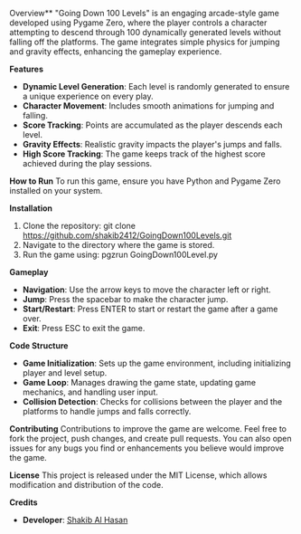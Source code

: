 Overview**
"Going Down 100 Levels" is an engaging arcade-style game developed using Pygame Zero, where the player controls a character attempting to descend through 100 dynamically generated levels without falling off the platforms. The game integrates simple physics for jumping and gravity effects, enhancing the gameplay experience.

**Features**
- **Dynamic Level Generation**: Each level is randomly generated to ensure a unique experience on every play.
- **Character Movement**: Includes smooth animations for jumping and falling.
- **Score Tracking**: Points are accumulated as the player descends each level.
- **Gravity Effects**: Realistic gravity impacts the player's jumps and falls.
- **High Score Tracking**: The game keeps track of the highest score achieved during the play sessions.

**How to Run**
To run this game, ensure you have Python and Pygame Zero installed on your system.

**Installation**
1. Clone the repository:
   git clone https://github.com/shakib2412/GoingDown100Levels.git
2. Navigate to the directory where the game is stored.
3. Run the game using:
   pgzrun GoingDown100Level.py

**Gameplay**
- **Navigation**: Use the arrow keys to move the character left or right.
- **Jump**: Press the spacebar to make the character jump.
- **Start/Restart**: Press ENTER to start or restart the game after a game over.
- **Exit**: Press ESC to exit the game.

**Code Structure**
- **Game Initialization**: Sets up the game environment, including initializing player and level setup.
- **Game Loop**: Manages drawing the game state, updating game mechanics, and handling user input.
- **Collision Detection**: Checks for collisions between the player and the platforms to handle jumps and falls correctly.

**Contributing**
Contributions to improve the game are welcome. Feel free to fork the project, push changes, and create pull requests. You can also open issues for any bugs you find or enhancements you believe would improve the game.

**License**
This project is released under the MIT License, which allows modification and distribution of the code.

**Credits**
- **Developer**: [Shakib Al Hasan](https://github.com/shakib2412)
